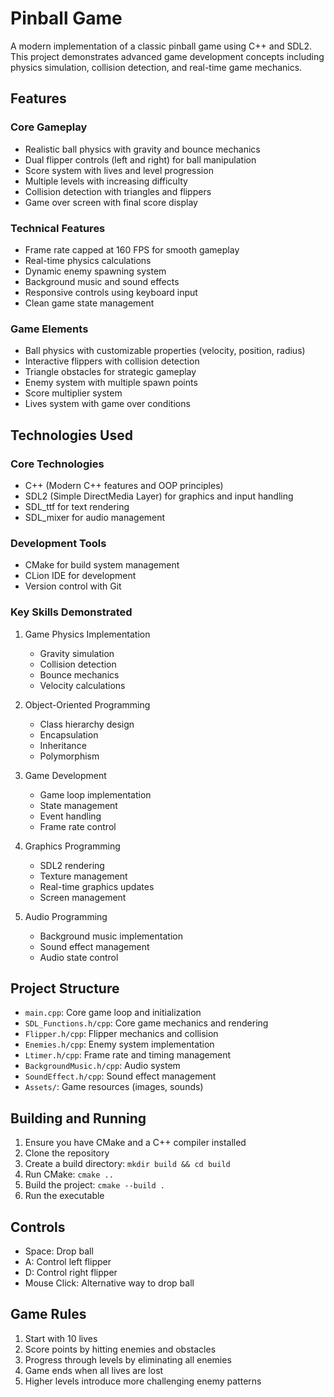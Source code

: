 # Pinball Game

A modern implementation of a classic pinball game using C++ and SDL2. This project demonstrates advanced game development concepts including physics simulation, collision detection, and real-time game mechanics.

## Features

### Core Gameplay
- Realistic ball physics with gravity and bounce mechanics
- Dual flipper controls (left and right) for ball manipulation
- Score system with lives and level progression
- Multiple levels with increasing difficulty
- Collision detection with triangles and flippers
- Game over screen with final score display

### Technical Features
- Frame rate capped at 160 FPS for smooth gameplay
- Real-time physics calculations
- Dynamic enemy spawning system
- Background music and sound effects
- Responsive controls using keyboard input
- Clean game state management

### Game Elements
- Ball physics with customizable properties (velocity, position, radius)
- Interactive flippers with collision detection
- Triangle obstacles for strategic gameplay
- Enemy system with multiple spawn points
- Score multiplier system
- Lives system with game over conditions

## Technologies Used

### Core Technologies
- C++ (Modern C++ features and OOP principles)
- SDL2 (Simple DirectMedia Layer) for graphics and input handling
- SDL_ttf for text rendering
- SDL_mixer for audio management

### Development Tools
- CMake for build system management
- CLion IDE for development
- Version control with Git

### Key Skills Demonstrated
1. Game Physics Implementation
   - Gravity simulation
   - Collision detection
   - Bounce mechanics
   - Velocity calculations

2. Object-Oriented Programming
   - Class hierarchy design
   - Encapsulation
   - Inheritance
   - Polymorphism

3. Game Development
   - Game loop implementation
   - State management
   - Event handling
   - Frame rate control

4. Graphics Programming
   - SDL2 rendering
   - Texture management
   - Real-time graphics updates
   - Screen management

5. Audio Programming
   - Background music implementation
   - Sound effect management
   - Audio state control

## Project Structure
- `main.cpp`: Core game loop and initialization
- `SDL_Functions.h/cpp`: Core game mechanics and rendering
- `Flipper.h/cpp`: Flipper mechanics and collision
- `Enemies.h/cpp`: Enemy system implementation
- `Ltimer.h/cpp`: Frame rate and timing management
- `BackgroundMusic.h/cpp`: Audio system
- `SoundEffect.h/cpp`: Sound effect management
- `Assets/`: Game resources (images, sounds)

## Building and Running
1. Ensure you have CMake and a C++ compiler installed
2. Clone the repository
3. Create a build directory: `mkdir build && cd build`
4. Run CMake: `cmake ..`
5. Build the project: `cmake --build .`
6. Run the executable

## Controls
- Space: Drop ball
- A: Control left flipper
- D: Control right flipper
- Mouse Click: Alternative way to drop ball

## Game Rules
1. Start with 10 lives
2. Score points by hitting enemies and obstacles
3. Progress through levels by eliminating all enemies
4. Game ends when all lives are lost
5. Higher levels introduce more challenging enemy patterns
